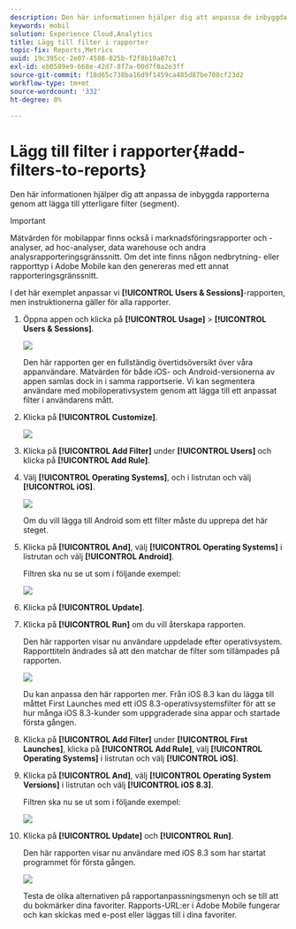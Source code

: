 ```yaml
---
description: Den här informationen hjälper dig att anpassa de inbyggda rapporterna genom att lägga till ytterligare filter (segment).
keywords: mobil
solution: Experience Cloud,Analytics
title: Lägg till filter i rapporter
topic-fix: Reports,Metrics
uuid: 19c395cc-2e07-4588-825b-f2f8b10a87c1
exl-id: eb0589e9-668e-42d7-8f7a-00d7f0a2e3ff
source-git-commit: f18d65c738ba16d9f1459ca485d87be708cf23d2
workflow-type: tm+mt
source-wordcount: '332'
ht-degree: 0%

---
```


# Lägg till filter i rapporter{#add-filters-to-reports}

Den här informationen hjälper dig att anpassa de inbyggda rapporterna genom att lägga till ytterligare filter (segment).

>[!IMPORTANT]
>
>Mätvärden för mobilappar finns också i marknadsföringsrapporter och -analyser, ad hoc-analyser, data warehouse och andra analysrapporteringsgränssnitt. Om det inte finns någon nedbrytning- eller rapporttyp i Adobe Mobile kan den genereras med ett annat rapporteringsgränssnitt.

I det här exemplet anpassar vi **[!UICONTROL Users & Sessions]**-rapporten, men instruktionerna gäller för alla rapporter.

1. Öppna appen och klicka på **[!UICONTROL Usage]** > **[!UICONTROL Users & Sessions]**.

   ![](assets/customize1.png)

   Den här rapporten ger en fullständig övertidsöversikt över våra appanvändare. Mätvärden för både iOS- och Android-versionerna av appen samlas dock in i samma rapportserie. Vi kan segmentera användare med mobiloperativsystem genom att lägga till ett anpassat filter i användarens mått.

1. Klicka på **[!UICONTROL Customize]**.

   ![](assets/customize2.png)

1. Klicka på **[!UICONTROL Add Filter]** under **[!UICONTROL Users]** och klicka på **[!UICONTROL Add Rule]**.

1. Välj **[!UICONTROL Operating Systems]**, och i listrutan och välj **[!UICONTROL iOS]**.

   ![](assets/customize3.png)

   Om du vill lägga till Android som ett filter måste du upprepa det här steget.

1. Klicka på **[!UICONTROL And]**, välj **[!UICONTROL Operating Systems]** i listrutan och välj **[!UICONTROL Android]**.

   Filtren ska nu se ut som i följande exempel:

   ![](assets/customize4.png)

1. Klicka på **[!UICONTROL Update]**.
1. Klicka på **[!UICONTROL Run]** om du vill återskapa rapporten.

   Den här rapporten visar nu användare uppdelade efter operativsystem. Rapporttiteln ändrades så att den matchar de filter som tillämpades på rapporten.

   ![](assets/customize5.png)

   Du kan anpassa den här rapporten mer. Från iOS 8.3 kan du lägga till måttet First Launches med ett iOS 8.3-operativsystemsfilter för att se hur många iOS 8.3-kunder som uppgraderade sina appar och startade första gången.
1. Klicka på **[!UICONTROL Add Filter]** under **[!UICONTROL First Launches]**, klicka på **[!UICONTROL Add Rule]**, välj **[!UICONTROL Operating Systems]** i listrutan och välj **[!UICONTROL iOS]**.
1. Klicka på **[!UICONTROL And]**, välj **[!UICONTROL Operating System Versions]** i listrutan och välj **[!UICONTROL iOS 8.3]**.

   Filtren ska nu se ut som i följande exempel:

   ![](assets/customize6.png)

1. Klicka på **[!UICONTROL Update]** och **[!UICONTROL Run]**.

   Den här rapporten visar nu användare med iOS 8.3 som har startat programmet för första gången.

   ![](assets/customize7.png)

   Testa de olika alternativen på rapportanpassningsmenyn och se till att du bokmärker dina favoriter. Rapports-URL:er i Adobe Mobile fungerar och kan skickas med e-post eller läggas till i dina favoriter.
